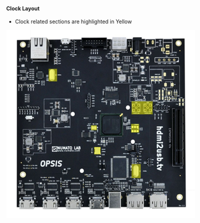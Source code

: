 #### Clock Layout

 * <span class="hi-yellow">Clock related sections</span> are highlighted in <span class="hi-yellow">Yellow</span>

![Clocks on the Opsis](/img/highlights/Clocks.jpg)
